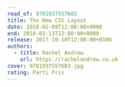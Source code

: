 ```yaml
---
read_of: 9781937557683
title: The New CSS Layout
date: 2018-02-09T12:00:00+0000
end: 2018-02-13T12:00:00+0000
release: 2017-10-10T12:00:00+0100
authors:
  - title: Rachel Andrew
    url: https://rachelandrew.co.uk
cover: 9781937557683.jpg
rating: Parti Pris
---
```

